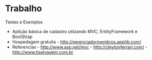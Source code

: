 Trabalho
========

Testes e Exemplos

 - Aplição básica de cadastro utiizando MVC, EntityFramework e BootStrap
 - Hospedagem gratuita - http://gerenciadormembros.apphb.com/
 - Referencias 
 		- http://www.asp.net/mvc
 		- http://cleytonferrari.com/
 		- http://www.tiselvagem.com.br

